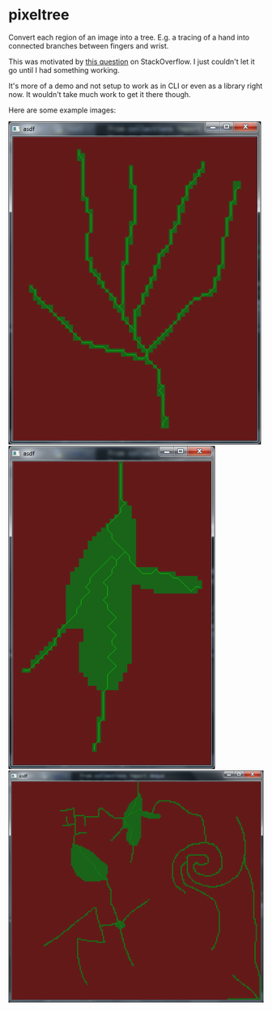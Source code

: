 pixeltree
=========

Convert each region of an image into a tree. E.g. a tracing of a hand into connected branches between fingers and wrist.

This was motivated by [this question](http://stackoverflow.com/questions/20730166/building-tree-graph-from-image-points) on StackOverflow. I just couldn't let it go until I had something working.

It's more of a demo and not setup to work as in CLI or even as a library right now. It wouldn't take much work to get it there though.

Here are some example images:

![Pre-reduced hand](/demo_results/hand.png)
![Image with large areas](/demo_results/fat.png)
![Image with various test sections](/demo_results/all.png)
